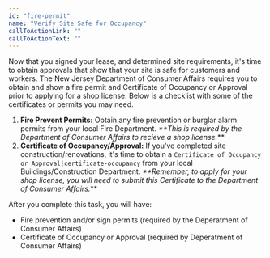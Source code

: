 ```yaml
---
id: "fire-permit"
name: "Verify Site Safe for Occupancy"
callToActionLink: ""
callToActionText: ""
---
```


Now that you signed your lease, and determined site requirements, it's time to obtain approvals that show that your site is safe for customers and workers. The New Jersey Department of Consumer Affairs requires you to obtain and show a fire permit and Certificate of Occupancy or Approval prior to applying for a shop license. Below is a checklist with some of the certificates or permits you may need.
      
1. **Fire Prevent Permits:** Obtain any fire prevention or burglar alarm permits from your local Fire Department. _**This is required by the Department of Consumer Affairs to recieve a shop license._**
2. **Certificate of Occupancy/Approval:** If you've completed site construction/renovations, it's time to obtain a `Certificate of Occupancy or Approval|certificate-occupancy` from your local Buildings/Construction Department. _**Remember, to apply for your shop license, you will need to submit this Certificate to the Department of Consumer Affairs._**

After you complete this task, you will have:
- Fire prevention and/or sign permits (required by the Deperatment of Consumer Affairs)
- Certificate of Occupancy or Approval (required by Deperatment of Consumer Affairs)       

